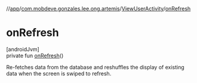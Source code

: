 //[app](../../../index.md)/[com.mobdeve.gonzales.lee.ong.artemis](../index.md)/[ViewUserActivity](index.md)/[onRefresh](on-refresh.md)

# onRefresh

[androidJvm]\
private fun [onRefresh](on-refresh.md)()

Re-fetches data from the database and reshuffles the display of existing data when the screen is swiped to refresh.
